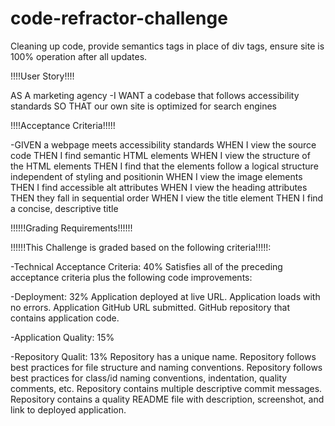 # code-refractor-challenge

Cleaning up code, provide semantics tags in place of div tags, ensure site is 100% operation after all updates.

<!-- this is from BCS module requirements -->

!!!!User Story!!!!

AS A marketing agency
-I WANT a codebase that follows accessibility standards
SO THAT our own site is optimized for search engines

!!!!Acceptance Criteria!!!!!

-GIVEN a webpage meets accessibility standards
WHEN I view the source code
THEN I find semantic HTML elements
WHEN I view the structure of the HTML elements
THEN I find that the elements follow a logical structure independent of styling and positionin
WHEN I view the image elements
THEN I find accessible alt attributes
WHEN I view the heading attributes
THEN they fall in sequential order
WHEN I view the title element
THEN I find a concise, descriptive title

<!-- this is also from BCS module requiremnts -->

!!!!!!Grading Requirements!!!!!!

!!!!!!This Challenge is graded based on the following criteria!!!!!:

-Technical Acceptance Criteria: 40%
Satisfies all of the preceding acceptance criteria plus the following code improvements:

-Deployment: 32%
Application deployed at live URL.
Application loads with no errors.
Application GitHub URL submitted.
GitHub repository that contains application code.

-Application Quality: 15%

-Repository Qualit: 13%
Repository has a unique name.
Repository follows best practices for file structure and naming conventions.
Repository follows best practices for class/id naming conventions, indentation, quality comments, etc.
Repository contains multiple descriptive commit messages.
Repository contains a quality README file with description, screenshot, and link to deployed application.
